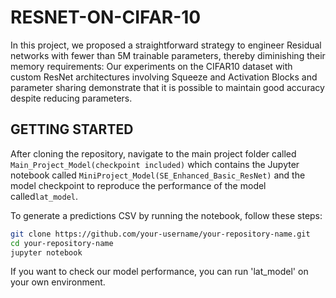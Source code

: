 # RESNET-ON-CIFAR-10
In this project, we proposed a straightforward strategy to engineer Residual networks with fewer than 5M trainable parameters, thereby diminishing their memory requirements: 
Our experiments on the CIFAR10 dataset with custom ResNet architectures involving Squeeze and Activation Blocks and parameter sharing demonstrate that it is possible to maintain good accuracy despite reducing parameters.

## GETTING STARTED

After cloning the repository, navigate to the main project folder called `Main_Project_Model(checkpoint included)` which contains the Jupyter notebook called `MiniProject_Model(SE_Enhanced_Basic_ResNet)`  and the model checkpoint to reproduce the performance of the model called`lat_model`. 

To generate a predictions CSV by running the notebook, follow these steps:

```bash
git clone https://github.com/your-username/your-repository-name.git
cd your-repository-name
jupyter notebook
```
If you want to check our model performance, you can run 'lat_model' on your own environment. 
